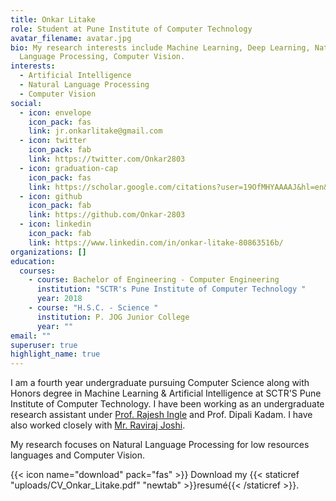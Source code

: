 ```yaml
---
title: Onkar Litake
role: Student at Pune Institute of Computer Technology
avatar_filename: avatar.jpg
bio: My research interests include Machine Learning, Deep Learning, Natural
  Language Processing, Computer Vision.
interests:
  - Artificial Intelligence
  - Natural Language Processing
  - Computer Vision
social:
  - icon: envelope
    icon_pack: fas
    link: jr.onkarlitake@gmail.com
  - icon: twitter
    icon_pack: fab
    link: https://twitter.com/Onkar2803
  - icon: graduation-cap
    icon_pack: fas
    link: https://scholar.google.com/citations?user=19OfMHYAAAAJ&hl=en&authuser=1
  - icon: github
    icon_pack: fab
    link: https://github.com/Onkar-2803
  - icon: linkedin
    icon_pack: fab
    link: https://www.linkedin.com/in/onkar-litake-80863516b/
organizations: []
education:
  courses:
    - course: Bachelor of Engineering - Computer Engineering
      institution: "SCTR's Pune Institute of Computer Technology "
      year: 2018
    - course: "H.S.C. - Science "
      institution: P. JOG Junior College
      year: ""
email: ""
superuser: true
highlight_name: true
---
```

<!--StartFragment-->

I am a fourth year undergraduate pursuing Computer Science along with Honors degree in Machine Learning & Artificial Intelligence at SCTR'S Pune Institute of Computer Technology.  I have been working as an undergraduate research assistant under [Prof. Rajesh Ingle](http://www.rbingle.in/) and Prof. Dipali Kadam. I have also worked closely with [Mr. Raviraj Joshi](https://scholar.google.com/citations?user=6Zf_5SAAAAAJ&hl=en).

My research focuses on Natural Language Processing for low resources languages and Computer Vision.  

<!--EndFragment-->

{{< icon name="download" pack="fas" >}} Download my {{< staticref "uploads/CV_Onkar_Litake.pdf" "newtab" >}}resumé{{< /staticref >}}.